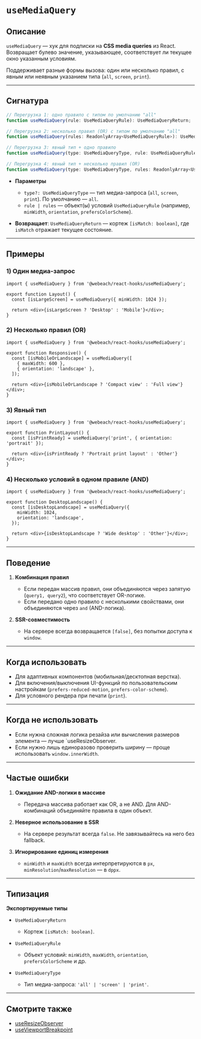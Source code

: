 # `useMediaQuery`

## Описание

`useMediaQuery` — хук для подписки на **CSS media queries** из React. Возвращает булево значение, указывающее, соответствует ли текущее окно указанным условиям.

Поддерживает разные формы вызова: один или несколько правил, с явным или неявным указанием типа (`all`, `screen`, `print`).

---

## Сигнатура

```ts
// Перегрузка 1: одно правило с типом по умолчанию "all"
function useMediaQuery(rule: UseMediaQueryRule): UseMediaQueryReturn;

// Перегрузка 2: несколько правил (OR) с типом по умолчанию "all"
function useMediaQuery(rules: ReadonlyArray<UseMediaQueryRule>): UseMediaQueryReturn;

// Перегрузка 3: явный тип + одно правило
function useMediaQuery(type: UseMediaQueryType, rule: UseMediaQueryRule): UseMediaQueryReturn;

// Перегрузка 4: явный тип + несколько правил (OR)
function useMediaQuery(type: UseMediaQueryType, rules: ReadonlyArray<UseMediaQueryRule>): UseMediaQueryReturn;
```

- **Параметры**
   - `type?: UseMediaQueryType` — тип медиа-запроса (`all`, `screen`, `print`). По умолчанию — `all`.
   - `rule | rules` — объект(ы) условий `UseMediaQueryRule` (например, `minWidth`, `orientation`, `prefersColorScheme`).

- **Возвращает**: `UseMediaQueryReturn` — кортеж `[isMatch: boolean]`, где `isMatch` отражает текущее состояние.

---

## Примеры

### 1) Один медиа-запрос

```tsx
import { useMediaQuery } from '@webeach/react-hooks/useMediaQuery';

export function Layout() {
  const [isLargeScreen] = useMediaQuery({ minWidth: 1024 });

  return <div>{isLargeScreen ? 'Desktop' : 'Mobile'}</div>;
}
```

### 2) Несколько правил (OR)

```tsx
import { useMediaQuery } from '@webeach/react-hooks/useMediaQuery';

export function Responsive() {
  const [isMobileOrLandscape] = useMediaQuery([
    { maxWidth: 600 },
    { orientation: 'landscape' },
  ]);

  return <div>{isMobileOrLandscape ? 'Compact view' : 'Full view'}</div>;
}
```

### 3) Явный тип

```tsx
import { useMediaQuery } from '@webeach/react-hooks/useMediaQuery';

export function PrintLayout() {
  const [isPrintReady] = useMediaQuery('print', { orientation: 'portrait' });

  return <div>{isPrintReady ? 'Portrait print layout' : 'Other'}</div>;
}
```

### 4) Несколько условий в одном правиле (AND)

```tsx
import { useMediaQuery } from '@webeach/react-hooks/useMediaQuery';

export function DesktopLandscape() {
  const [isDesktopLandscape] = useMediaQuery({
    minWidth: 1024,
    orientation: 'landscape',
  });

  return <div>{isDesktopLandscape ? 'Wide desktop' : 'Other'}</div>;
}
```

---

## Поведение

1. **Комбинация правил**
   - Если передан массив правил, они объединяются через запятую (`query1, query2`), что соответствует OR-логике.
   - Если передано одно правило с несколькими свойствами, они объединяются через `and` (AND-логика).

2. **SSR-совместимость**
   - На сервере всегда возвращается `[false]`, без попытки доступа к `window`.

---

## Когда использовать

- Для адаптивных компонентов (мобильная/десктопная верстка).
- Для включения/выключения UI-функций по пользовательским настройкам (`prefers-reduced-motion`, `prefers-color-scheme`).
- Для условного рендера при печати (`print`).

---

## Когда **не** использовать

- Если нужна сложная логика резайза или вычисления размеров элемента — лучше `useResizeObserver.
- Если нужно лишь единоразово проверить ширину — проще использовать `window.innerWidth`.

---

## Частые ошибки

1. **Ожидание AND-логики в массиве**
   - Передача массива работает как OR, а не AND. Для AND-комбинаций объединяйте правила в один объект.

2. **Неверное использование в SSR**
   - На сервере результат всегда `false`. Не завязывайтесь на него без fallback.

3. **Игнорирование единиц измерения**
   - `minWidth` и `maxWidth` всегда интерпретируются в `px`, `minResolution`/`maxResolution` — в `dppx`.

---

## Типизация

**Экспортируемые типы**

- `UseMediaQueryReturn`
   - Кортеж `[isMatch: boolean]`.

- `UseMediaQueryRule`
   - Объект условий: `minWidth`, `maxWidth`, `orientation`, `prefersColorScheme` и др.

- `UseMediaQueryType`
   - Тип медиа-запроса: `'all' | 'screen' | 'print'`.

---

## Смотрите также

- [useResizeObserver](useResizeObserver.md)
- [useViewportBreakpoint](useViewportBreakpoint.md)

